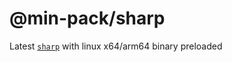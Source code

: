 # @min-pack/sharp

Latest [`sharp`](https://github.com/lovell/sharp/) with linux x64/arm64 binary preloaded
